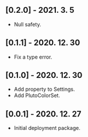## [0.2.0] - 2021. 3. 5

* Null safety.

## [0.1.1] - 2020. 12. 30

* Fix a type error.

## [0.1.0] - 2020. 12. 30

* Add property to Settings.
* Add PlutoColorSet.

## [0.0.1] - 2020. 12. 27

* Initial deployment package.

